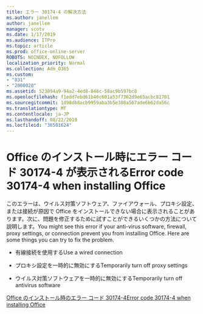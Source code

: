 ```yaml
---
title: エラー 30174-4 の解決方法
ms.author: janellem
author: janellem
manager: scotv
ms.date: 1/17/2019
ms.audience: ITPro
ms.topic: article
ms.prod: office-online-server
ROBOTS: NOINDEX, NOFOLLOW
localization_priority: Normal
ms.collection: Adm_O365
ms.custom:
- "831"
- "2000020"
ms.assetid: 523894a9-94a2-4ed8-848c-58ac9b597bc8
ms.openlocfilehash: f1edd7ebd61b46c601a53f7362d9e65acbc81701
ms.sourcegitcommit: 1d98db8acb9959aba3b5e308a567ade6b62da56c
ms.translationtype: MT
ms.contentlocale: ja-JP
ms.lasthandoff: 08/22/2019
ms.locfileid: "36501624"
---
```

# <a name="error-code-30174-4-when-installing-office"></a><span data-ttu-id="4b722-102">Office のインストール時にエラー コード 30174-4 が表示される</span><span class="sxs-lookup"><span data-stu-id="4b722-102">Error code 30174-4 when installing Office</span></span>

<span data-ttu-id="4b722-p101">このエラーは、ウイルス対策ソフトウェア、ファイアウォール、プロキシ設定、または接続が原因で Office をインストールできない場合に表示されることがあります。次に、問題を修正するために試すことができるいくつかの方法について説明します。</span><span class="sxs-lookup"><span data-stu-id="4b722-p101">You might see this error if your anti-virus software, firewall, proxy settings, or connection prevent you from installing Office. Here are some things you can try to fix the problem.</span></span>
  
- <span data-ttu-id="4b722-105">有線接続を使用する</span><span class="sxs-lookup"><span data-stu-id="4b722-105">Use a wired connection</span></span>

- <span data-ttu-id="4b722-106">プロキシ設定を一時的に無効にする</span><span class="sxs-lookup"><span data-stu-id="4b722-106">Temporarily turn off proxy settings</span></span>

- <span data-ttu-id="4b722-107">ウイルス対策ソフトウェアを一時的に無効にする</span><span class="sxs-lookup"><span data-stu-id="4b722-107">Temporarily turn off antivirus software</span></span>

[<span data-ttu-id="4b722-108">Office のインストール時のエラー コード 30174-4</span><span class="sxs-lookup"><span data-stu-id="4b722-108">Error code 30174-4 when installing Office</span></span>](https://support.office.com/article/5d5551db-266f-47b3-93fc-d51c2e8f4c0b?wt.mc_id=Alchemy_ClientDIA)
  